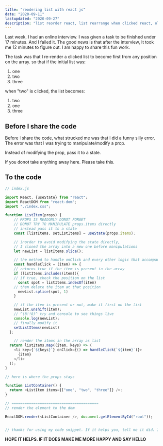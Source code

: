 ```yaml
---
title: "reodering list with react js"
date: "2020-09-11"
lastupdated: "2020-09-27"
description: "list reorder react, list rearrange when clicked react, ol reordering"
---
```


Last week, I had an online interview. I was given a task to be finished under 17 minutes. And I failed it. The good news is that after the interview, It took me 12 minutes to figure out. I am happy to share this fun work.

The task was that I re-render a clicked list to become first from any position on the array. so that if the initial list was: 

1. one
2. two
3. three

when "two" is clicked, the list becomes:
1. two
2. one
3. three

## **Before I share the code**

Before I share the code, what strucked me was that I did a funny silly error. The error was that I was trying to manipulate/modify a prop.

Instead of modifying the prop, pass it to a state. 

If you donot take anything away here. Please take this.

## **To the code**

```javascript
// index.js

import React, {useState} from "react";
import ReactDOM from "react-dom";
import "./index.css";

function ListItem(props) {
    // PROPS IS READONLY DONOT FORGET
    // DONOT TRY TO MANIPULATE props.items directly
    // instead pass it to a state
    const [listItems, setListItems] = useState(props.items);

    // inorder to avoid modifying the state directly,
    // I cloned the array into a new one before manipulations
    let newList = listItems.slice();

    // the method to handle onClick and every other logic that accompanies it.
    const handleClick = (item) => {
    // returns true if the item is present in the array
    if (listItems.includes(item)){
    // if true, check the position on the list
      const spot = listItems.indexOf(item)
    // then delete the item at that position
      newList.splice(spot, 1)
    }

    // if the item is present or not, make it first on the list
    newList.unshift(item);
    // ^(8!!8)^ try and console to see things live
    console.log(newList);
    // finally modify it
    setListItems(newList)
  };

    // render the items in the array as list
  return listItems.map((item, keys) => (
    <li key={`${keys}`} onClick={() => handleClick(`${item}`)}>
      {item}
    </li>
  ));
}

// here is where the props stays

function ListContainer() {
  return <ListItem items={["one", "two", "three"]} />;
}

// ========================================
// render the element to the dom

ReactDOM.render(<ListContainer />, document.getElementById("root"));


// thanks for using my code snippet. If it helps you, tell me it did. I LOVE YOu
```
**HOPE IT HELPS. IF IT DOES MAKE ME MORE HAPPY AND SAY HELLO**


